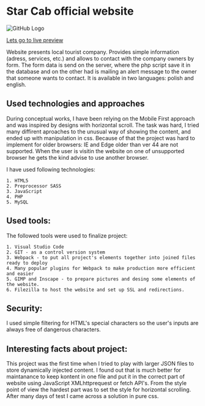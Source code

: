 # Star Cab official website

![GitHub Logo](/images/startravel.bmp)


[Lets go to live preview](https://pdoubleu.github.io/star_travel/)


Website presents local tourist company. Provides simple information (adress, services, etc.) and allows to contact with the company owners by form. The form data is send on the server, where the php script save it in the database and on the other had is mailing an alert message to the owner that someone wants to contact. It is available in two languages: polish and english.


## Used technologies and approaches

During conceptual works, I have been relying on the Mobile First approach and was inspired by designs with horizontal scroll. The task was hard, I tried many diffirent aproaches to the unusual way of showing the content, and ended up with manipulation in css. Because of that the project was hard to implement for older browsers: IE and Edge older than ver 44 are not supported. When the user is visitin the website on one of unsupported browser he gets the kind advise to use another browser.

I have used following technologies:

    1. HTML5
    2. Preprocessor SASS
    3. JavaScript
    4. PHP
    5. MySQL


## Used tools:

The followed tools were used to finalize project:

    1. Visual Studio Code
    2. GIT - as a control version system
    3. Webpack - to put all project's elements together into joined files ready to deploy
    4. Many popular plugins for Webpack to make production more efficient and easier
    5. GIMP and Inscape - to prepare pictures and desing some elements of the website.
    6. Filezilla to host the website and set up SSL and redirections.

## Security:

I used simple filtering for HTML's special characters so the user's inputs are always free of dangerous characters.

## Interesting facts about project:

This project was the first time when I tried to play with larger JSON files to store dynamically injected content. I found out that is much better for maintanance to keep kontent in one file and put it in the correct part of website using JavaScript XMLhttprequest or fetch API's. From the style point of view the hardest part was to set the style for horizontal scrolling. After many days of test I came across a solution in pure css.
